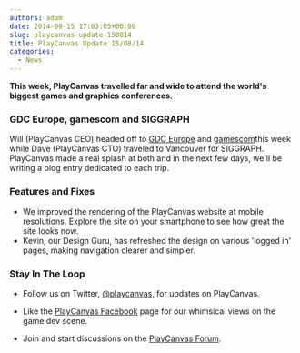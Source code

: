 ```yaml
---
authors: adam
date: 2014-08-15 17:03:05+00:00
slug: playcanvas-update-150814
title: PlayCanvas Update 15/08/14
categories:
  - News
---
```


**This week, PlayCanvas travelled far and wide to attend the world's biggest games and graphics conferences.**

### GDC Europe, gamescom and SIGGRAPH

Will (PlayCanvas CEO) headed off to [GDC Europe](https://twitter.com/GDC_Europe) and [gamescom](https://www.gamescom.global/)this week while Dave (PlayCanvas CTO) traveled to Vancouver for SIGGRAPH. PlayCanvas made a real splash at both and in the next few days, we'll be writing a blog entry dedicated to each trip.

### Features and Fixes

- We improved the rendering of the PlayCanvas website at mobile resolutions. Explore the site on your smartphone to see how great the site looks now.
- Kevin, our Design Guru, has refreshed the design on various 'logged in' pages, making navigation clearer and simpler.

### Stay In The Loop

- Follow us on Twitter, [@playcanvas](https://twitter.com/playcanvas), for updates on PlayCanvas.

- Like the [PlayCanvas Facebook](https://facebook.com/playcanvas) page for our whimsical views on the game dev scene.

- Join and start discussions on the [PlayCanvas Forum](https://forum.playcanvas.com/).
